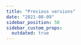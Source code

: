 ```yaml
---
title: "Previous versions"
date: "2021-08-09"
sidebar_position: 50
sidebar_custom_props:
  outdated: true
---
```



